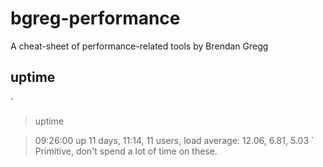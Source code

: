 # bgreg-performance
A cheat-sheet of performance-related tools by Brendan Gregg

## uptime
`
> uptime

>  09:26:00 up 11 days, 11:14, 11 users,  load average: 12.06, 6.81, 5.03
`
Primitive, don't spend a lot of time on these.
